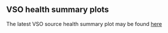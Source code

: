 ## VSO health summary plots

The latest VSO source health summary plot may be found [here](https://aringlis.github.io/vso_health/vso_source_health_summary.html) 
